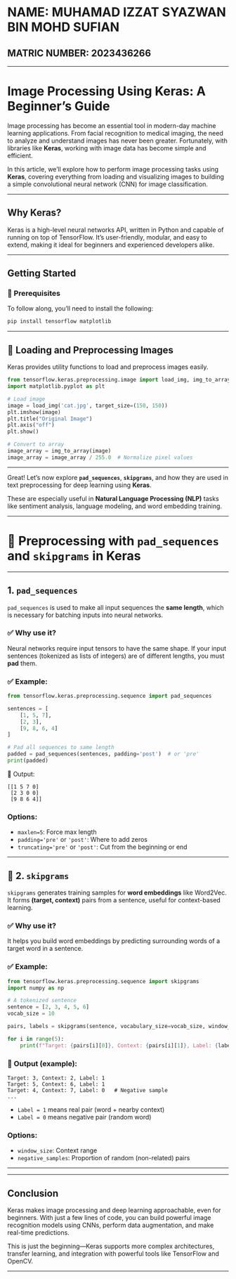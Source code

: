 # NAME: MUHAMAD IZZAT SYAZWAN BIN MOHD SUFIAN
## MATRIC NUMBER: 2023436266

---

# Image Processing Using Keras: A Beginner’s Guide

Image processing has become an essential tool in modern-day machine learning applications. From facial recognition to medical imaging, the need to analyze and understand images has never been greater. Fortunately, with libraries like **Keras**, working with image data has become simple and efficient.

In this article, we’ll explore how to perform image processing tasks using **Keras**, covering everything from loading and visualizing images to building a simple convolutional neural network (CNN) for image classification.

---

## Why Keras?

Keras is a high-level neural networks API, written in Python and capable of running on top of TensorFlow. It’s user-friendly, modular, and easy to extend, making it ideal for beginners and experienced developers alike.

---

## Getting Started

### 🔧 Prerequisites

To follow along, you’ll need to install the following:

```bash
pip install tensorflow matplotlib
```

---

## 📌 Loading and Preprocessing Images

Keras provides utility functions to load and preprocess images easily.

```python
from tensorflow.keras.preprocessing.image import load_img, img_to_array
import matplotlib.pyplot as plt

# Load image
image = load_img('cat.jpg', target_size=(150, 150))
plt.imshow(image)
plt.title("Original Image")
plt.axis("off")
plt.show()

# Convert to array
image_array = img_to_array(image)
image_array = image_array / 255.0  # Normalize pixel values
```

---

Great! Let’s now explore **`pad_sequences`**, **`skipgrams`**, and how they are used in text preprocessing for deep learning using **Keras**.

These are especially useful in **Natural Language Processing (NLP)** tasks like sentiment analysis, language modeling, and word embedding training.

---

# 🧠 Preprocessing with `pad_sequences` and `skipgrams` in Keras

---

##  1. `pad_sequences`

`pad_sequences` is used to make all input sequences the **same length**, which is necessary for batching inputs into neural networks.

### ✅ Why use it?
Neural networks require input tensors to have the same shape. If your input sentences (tokenized as lists of integers) are of different lengths, you must **pad** them.

### ✅ Example:

```python
from tensorflow.keras.preprocessing.sequence import pad_sequences

sentences = [
    [1, 5, 7],
    [2, 3],
    [9, 8, 6, 4]
]

# Pad all sequences to same length
padded = pad_sequences(sentences, padding='post')  # or 'pre'
print(padded)
```

🔹 Output:
```
[[1 5 7 0]
 [2 3 0 0]
 [9 8 6 4]]
```

### Options:
- `maxlen=5`: Force max length
- `padding='pre'` or `'post'`: Where to add zeros
- `truncating='pre'` or `'post'`: Cut from the beginning or end

---

## 📌 2. `skipgrams`

`skipgrams` generates training samples for **word embeddings** like Word2Vec. It forms **(target, context)** pairs from a sentence, useful for context-based learning.

### ✅ Why use it?
It helps you build word embeddings by predicting surrounding words of a target word in a sentence.

### ✅ Example:

```python
from tensorflow.keras.preprocessing.sequence import skipgrams
import numpy as np

# A tokenized sentence
sentence = [2, 3, 4, 5, 6]
vocab_size = 10

pairs, labels = skipgrams(sentence, vocabulary_size=vocab_size, window_size=2)

for i in range(5):
    print(f"Target: {pairs[i][0]}, Context: {pairs[i][1]}, Label: {labels[i]}")
```

### 🔹 Output (example):
```
Target: 3, Context: 2, Label: 1
Target: 5, Context: 6, Label: 1
Target: 4, Context: 7, Label: 0   # Negative sample
...
```

- `Label = 1` means real pair (word + nearby context)
- `Label = 0` means negative pair (random word)

### Options:
- `window_size`: Context range
- `negative_samples`: Proportion of random (non-related) pairs

---

---

## Conclusion

Keras makes image processing and deep learning approachable, even for beginners. With just a few lines of code, you can build powerful image recognition models using CNNs, perform data augmentation, and make real-time predictions.

This is just the beginning—Keras supports more complex architectures, transfer learning, and integration with powerful tools like TensorFlow and OpenCV.

---



